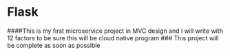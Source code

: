 # Flask
####This is my first microservice project in MVC design and i will write with 12 factors to be sure this will be cloud native program ###
This project will be complete as soon as possible 
